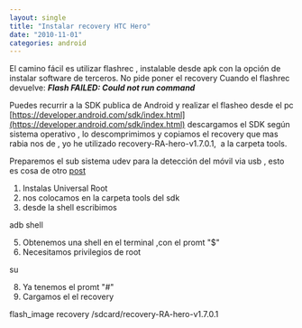 ```yaml
---
layout: single
title: "Instalar recovery HTC Hero"
date: "2010-11-01"
categories: android
---
```


El camino fácil es utilizar flashrec , instalable desde apk con la opción de instalar software de terceros. No pide poner el recovery Cuando el flashrec devuelve: _**Flash FAILED: Could not run command**_

Puedes recurrir a la SDK publica de Android y realizar el flasheo desde el pc [https://developer.android.com/sdk/index.html](https://developer.android.com/sdk/index.html) descargamos el SDK según sistema operativo , lo descomprimimos y copiamos el recovery que mas rabia nos de , yo he utilizado recovery-RA-hero-v1.7.0.1,  a la carpeta tools.

Preparemos el sub sistema udev para la detección del móvil via usb , esto es cosa de otro [post](https://luispuente.net/2010/11/linux-android/)

1. Instalas Universal Root
2. nos colocamos en la carpeta tools del sdk
3. desde la shell escribimos

adb shell

5. Obtenemos una shell en el terminal ,con el promt "$"
6. Necesitamos privilegios de root

su

8. Ya tenemos el promt "#"
9. Cargamos el el recovery

flash\_image recovery /sdcard/recovery-RA-hero-v1.7.0.1
